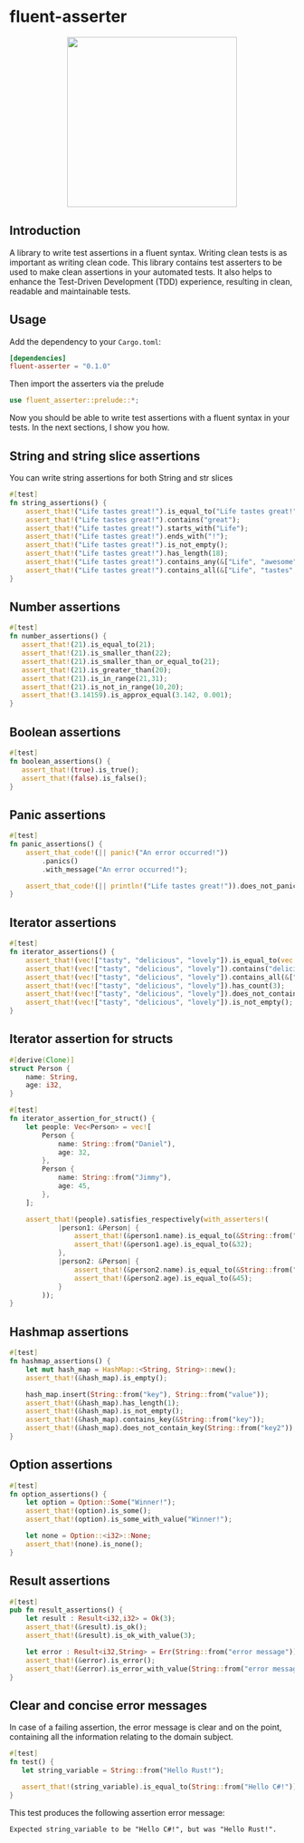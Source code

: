 # fluent-asserter

<p align="center">
  <img width=300 src="https://cdn.jsdelivr.net/gh/mirind4/dmoka-cdn/images/fluent-asserter-logo-white-bg.png" />
</p>


## Introduction

A library to write test assertions in a fluent syntax. Writing clean tests is as important as writing clean code.
This library contains test asserters to be used to make clean assertions in your automated tests.
It also helps to enhance the Test-Driven Development (TDD) experience, resulting in clean, readable and maintainable tests.

## Usage

Add the dependency to your `Cargo.toml`:

```toml
[dependencies]
fluent-asserter = "0.1.0"
```

Then import the asserters via the prelude

```rust
use fluent_asserter::prelude::*;
```

Now you should be able to write test assertions with a fluent syntax in your tests. In the next sections, I show you how.

## String and string slice assertions

You can write string assertions for both String and str slices

```rust
#[test]
fn string_assertions() {
    assert_that!("Life tastes great!").is_equal_to("Life tastes great!");
    assert_that!("Life tastes great!").contains("great");
    assert_that!("Life tastes great!").starts_with("Life");
    assert_that!("Life tastes great!").ends_with("!");
    assert_that!("Life tastes great!").is_not_empty();
    assert_that!("Life tastes great!").has_length(18);
    assert_that!("Life tastes great!").contains_any(&["Life", "awesome"]);
    assert_that!("Life tastes great!").contains_all(&["Life", "tastes", "great!"]);
}
 ```

## Number assertions

 ```rust
#[test]
fn number_assertions() {
    assert_that!(21).is_equal_to(21);
    assert_that!(21).is_smaller_than(22);
    assert_that!(21).is_smaller_than_or_equal_to(21);
    assert_that!(21).is_greater_than(20);
    assert_that!(21).is_in_range(21,31);
    assert_that!(21).is_not_in_range(10,20);
    assert_that!(3.14159).is_approx_equal(3.142, 0.001);
}
 ```

 ## Boolean assertions

 ```rust
#[test]
fn boolean_assertions() {
    assert_that!(true).is_true();
    assert_that!(false).is_false();
}
 ```

 ## Panic assertions

 ```rust
 #[test]
 fn panic_assertions() {
     assert_that_code!(|| panic!("An error occurred!"))
         .panics()
         .with_message("An error occurred!");

     assert_that_code!(|| println!("Life tastes great!")).does_not_panic();
 }
 ```

 ## Iterator assertions

 ```rust
 #[test]
 fn iterator_assertions() {
     assert_that!(vec!["tasty", "delicious", "lovely"]).is_equal_to(vec!["tasty", "delicious", "lovely"]);
     assert_that!(vec!["tasty", "delicious", "lovely"]).contains("delicious");
     assert_that!(vec!["tasty", "delicious", "lovely"]).contains_all(&["tasty", "delicious", "lovely"]);
     assert_that!(vec!["tasty", "delicious", "lovely"]).has_count(3);
     assert_that!(vec!["tasty", "delicious", "lovely"]).does_not_contain_any(&["awesome", "amazing"]);
     assert_that!(vec!["tasty", "delicious", "lovely"]).is_not_empty();
 }
 ```

 ## Iterator assertion for structs

 ```rust
 #[derive(Clone)]
 struct Person {
     name: String,
     age: i32,
 }

 #[test]
 fn iterator_assertion_for_struct() {
     let people: Vec<Person> = vec![
         Person {
             name: String::from("Daniel"),
             age: 32,
         },
         Person {
             name: String::from("Jimmy"),
             age: 45,
         },
     ];

     assert_that!(people).satisfies_respectively(with_asserters!(
             |person1: &Person| {
                 assert_that!(&person1.name).is_equal_to(&String::from("Daniel"));
                 assert_that!(&person1.age).is_equal_to(&32);
             },
             |person2: &Person| {
                 assert_that!(&person2.name).is_equal_to(&String::from("Jimmy"));
                 assert_that!(&person2.age).is_equal_to(&45);
             }
         ));
 }
 ```

## Hashmap assertions

```rust
#[test]
fn hashmap_assertions() {
    let mut hash_map = HashMap::<String, String>::new();
    assert_that!(&hash_map).is_empty();

    hash_map.insert(String::from("key"), String::from("value"));
    assert_that!(&hash_map).has_length(1);
    assert_that!(&hash_map).is_not_empty();
    assert_that!(&hash_map).contains_key(&String::from("key"));
    assert_that!(&hash_map).does_not_contain_key(String::from("key2"));
}
```


## Option assertions

```rust
#[test]
fn option_assertions() {
    let option = Option::Some("Winner!");
    assert_that!(option).is_some();
    assert_that!(option).is_some_with_value("Winner!");

    let none = Option::<i32>::None;
    assert_that!(none).is_none();
}
```

## Result assertions

```rust
#[test]
pub fn result_assertions() {
    let result : Result<i32,i32> = Ok(3);
    assert_that!(&result).is_ok();
    assert_that!(&result).is_ok_with_value(3);

    let error : Result<i32,String> = Err(String::from("error message"));
    assert_that!(&error).is_error();
    assert_that!(&error).is_error_with_value(String::from("error message"));
}
```

## Clear and concise error messages
 
In case of a failing assertion, the error message is clear and on the point, containing all the information relating to the domain subject.

```rust
#[test]
fn test() {
   let string_variable = String::from("Hello Rust!");

   assert_that!(string_variable).is_equal_to(String::from("Hello C#!"));
}
```

This test produces the following assertion error message:

```doc
Expected string_variable to be "Hello C#!", but was "Hello Rust!".
```
